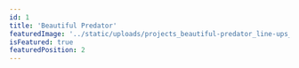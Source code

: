 ```yaml
---
id: 1
title: 'Beautiful Predator'
featuredImage: '../static/uploads/projects_beautiful-predator_line-ups_1.jpg'
isFeatured: true
featuredPosition: 2
---
```

